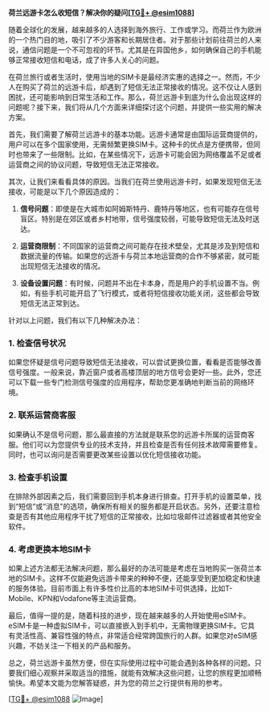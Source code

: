 **荷兰远游卡怎么收短信？解决你的疑问[[TG💪+ @esim1088](https://t.me/s/esim1088)]**

随着全球化的发展，越来越多的人选择到海外旅行、工作或学习。而荷兰作为欧洲的一个热门目的地，吸引了不少游客和长期居住者。对于那些计划前往荷兰的人来说，通信问题是一个不可忽视的环节。尤其是在异国他乡，如何确保自己的手机能够正常接收短信和电话，成了许多人关心的问题。

在荷兰旅行或者生活时，使用当地的SIM卡是最经济实惠的选择之一。然而，不少人在购买了荷兰的远游卡后，却遇到了短信无法正常接收的情况。这不仅让人感到困扰，还可能影响到日常生活和工作。那么，荷兰远游卡到底为什么会出现这样的问题呢？接下来，我们将从几个方面来详细探讨这个问题，并提供一些实用的解决方案。

首先，我们需要了解荷兰远游卡的基本功能。远游卡通常是由国际运营商提供的，用户可以在多个国家使用，无需频繁更换SIM卡。这种卡的优点是方便携带，但同时也带来了一些限制。比如，在某些情况下，远游卡可能会因为网络覆盖不足或者运营商之间的协议问题，导致短信无法正常接收。

其次，让我们来看看具体的原因。当我们在荷兰使用远游卡时，如果发现短信无法接收，可能是以下几个原因造成的：

1. **信号问题**：即使是在大城市如阿姆斯特丹、鹿特丹等地区，也有可能存在信号盲区。特别是在郊区或者乡村地带，信号强度较弱，可能导致短信无法及时送达。
   
2. **运营商限制**：不同国家的运营商之间可能存在技术壁垒，尤其是涉及到短信和数据流量的传输。如果您的远游卡与荷兰本地运营商的合作不够紧密，就可能出现短信无法接收的情况。
   
3. **设备设置问题**：有时候，问题并不出在卡本身，而是用户的手机设置不当。例如，有些手机可能开启了飞行模式，或者将短信接收功能关闭，这些都会导致短信无法正常到达。

针对以上问题，我们有以下几种解决办法：

### **1. 检查信号状况**
如果您怀疑是信号问题导致短信无法接收，可以尝试更换位置，看看是否能够改善信号强度。一般来说，靠近窗户或者高楼顶层的地方信号会更好一些。此外，您还可以下载一些专门检测信号强度的应用程序，帮助您更准确地判断当前的网络环境。

### **2. 联系运营商客服**
如果确认不是信号问题，那么最直接的方法就是联系您的远游卡所属的运营商客服。他们可以为您提供专业的技术支持，并且检查是否有任何技术故障需要修复。同时，也可以询问是否需要更改某些设置以优化短信接收功能。

### **3. 检查手机设置**
在排除外部因素之后，我们需要回到手机本身进行排查。打开手机的设置菜单，找到“短信”或“消息”的选项，确保所有相关的服务都是开启状态。另外，还要注意检查是否有其他应用程序干扰了短信的正常接收，比如垃圾邮件过滤器或者其他安全软件。

### **4. 考虑更换本地SIM卡**
如果上述方法都无法解决问题，那么最好的办法可能是考虑在当地购买一张荷兰本地的SIM卡。这样不仅能避免远游卡带来的种种不便，还能享受到更加稳定和快速的服务体验。目前市面上有许多性价比高的本地SIM卡可供选择，比如T-Mobile、KPN和Vodafone等主流运营商。

最后，值得一提的是，随着科技的进步，现在越来越多的人开始使用eSIM卡。eSIM卡是一种虚拟SIM卡，可以直接嵌入到手机中，无需物理更换SIM卡。它具有灵活性高、兼容性强的特点，非常适合经常跨国旅行的人群。如果您对eSIM感兴趣，不妨关注一下相关的产品和服务。

总之，荷兰远游卡虽然方便，但在实际使用过程中可能会遇到各种各样的问题。只要我们细心观察并采取适当的措施，就能有效解决这些问题，让您的旅程更加顺畅愉快。希望本文能为您解答疑惑，并为您的荷兰之行提供有用的参考。

[[TG💪+ @esim1088](https://t.me/s/esim1088) ![Image](https://i.postimg.cc/4NQfJmqS/Snipaste-2025-05-13-00-14-12.png)]